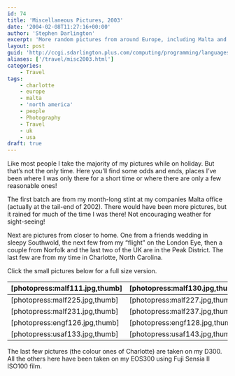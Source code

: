 ```yaml
---
id: 74
title: 'Miscellaneous Pictures, 2003'
date: '2004-02-08T11:27:16+00:00'
author: 'Stephen Darlington'
excerpt: 'More random pictures from around Europe, including Malta and the UK. '
layout: post
guid: 'http://ccgi.sdarlington.plus.com/computing/programming/languages/miscellaneous-pictures-2003.html'
aliases: ['/travel/misc2003.html']
categories:
    - Travel
tags:
    - charlotte
    - europe
    - malta
    - 'north america'
    - people
    - Photography
    - Travel
    - uk
    - usa
draft: true
---
```


Like most people I take the majority of my pictures while on holiday. But that’s not the only time. Here you’ll find some odds and ends, places I’ve been where I was only there for a short time or where there are only a few reasonable ones!

The first batch are from my month-long stint at my companies Malta office (actually at the tail-end of 2002). There would have been more pictures, but it rained for much of the time I was there! Not encouraging weather for sight-seeing!

Next are pictures from closer to home. One from a friends wedding in sleepy Southwold, the next few from my “flight” on the London Eye, then a couple from Norfolk and the last two of the UK are in the Peak District. The last few are from my time in Charlotte, North Carolina.

Click the small pictures below for a full size version.

| \[photopress:malf111.jpg,thumb\] | \[photopress:malf130.jpg,thumb\] | \[photopress:malf202.jpg,thumb\] | \[photopress:malf213.jpg,thumb\] |
|---|---|---|---|
| \[photopress:malf225.jpg,thumb\] | \[photopress:malf227.jpg,thumb\] | \[photopress:malf228.jpg,thumb\] | \[photopress:malf236.jpg,thumb\] |
| \[photopress:malf231.jpg,thumb\] | \[photopress:malf237.jpg,thumb\] | \[photopress:engf105.jpg,thumb\] | \[photopress:engf118.jpg,thumb\] |
| \[photopress:engf126.jpg,thumb\] | \[photopress:engf128.jpg,thumb\] | \[photopress:chaf108.jpg,thumb\] | \[photopress:chaf107.jpg,thumb\] |
| \[photopress:usaf133.jpg,thumb\] | \[photopress:usaf143.jpg,thumb\] | \[photopress:usaf150.jpg,thumb\] | \[photopress:usaf159.jpg,thumb\] |

The last few pictures (the colour ones of Charlotte) are taken on my D300. All the others here have been taken on my EOS300 using Fuji Sensia II ISO100 film.